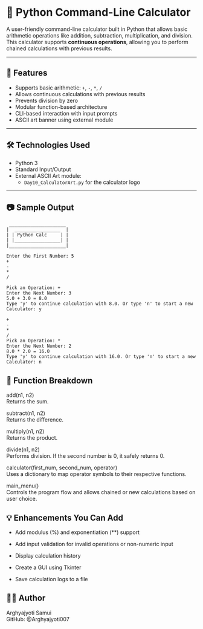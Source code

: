 # 🧮 Python Command-Line Calculator

A user-friendly command-line calculator built in Python that allows basic arithmetic operations like addition, subtraction, multiplication, and division. This calculator supports **continuous operations**, allowing you to perform chained calculations with previous results.

---

## 📌 Features

- Supports basic arithmetic: `+`, `-`, `*`, `/`
- Allows continuous calculations with previous results
- Prevents division by zero
- Modular function-based architecture
- CLI-based interaction with input prompts
- ASCII art banner using external module

---

## 🛠️ Technologies Used

- Python 3
- Standard Input/Output
- External ASCII Art module:
  - `Day10_CalculatorArt.py` for the calculator logo

---

## 📷 Sample Output  
```
 _____________________
|  _________________  |
| | Python Calc     | |
| |_________________| |
|_____________________|

Enter the First Number: 5
+
-
*
/

Pick an Operation: +
Enter the Next Number: 3
5.0 + 3.0 = 8.0
Type 'y' to continue calculation with 8.0. Or type 'n' to start a new Calculator: y

+
-
*
/
Pick an Operation: *
Enter the Next Number: 2
8.0 * 2.0 = 16.0
Type 'y' to continue calculation with 16.0. Or type 'n' to start a new Calculator: n

```

## 🧠 Function Breakdown
add(n1, n2)  
Returns the sum.  

subtract(n1, n2)  
Returns the difference.  

multiply(n1, n2)  
Returns the product.  

divide(n1, n2)  
Performs division. If the second number is 0, it safely returns 0.  

calculator(first_num, second_num, operator)  
Uses a dictionary to map operator symbols to their respective functions.  

main_menu()  
Controls the program flow and allows chained or new calculations based on user choice.  

## 💡 Enhancements You Can Add
- Add modulus (%) and exponentiation (**) support

- Add input validation for invalid operations or non-numeric input

- Display calculation history

- Create a GUI using Tkinter

- Save calculation logs to a file

## 👨‍💻 Author  
Arghyajyoti Samui  
GitHub: @Arghyajyoti007  
